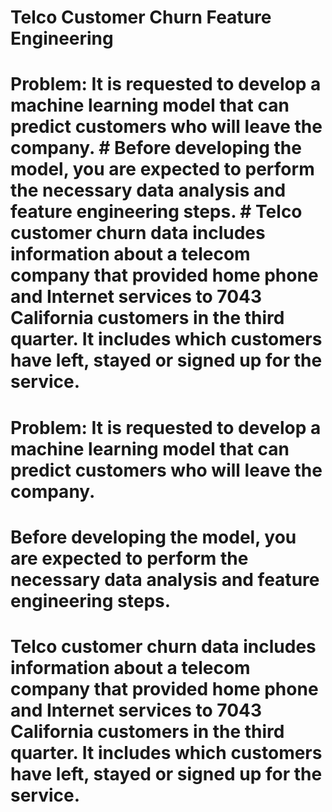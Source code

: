 # Telco Customer Churn Feature Engineering
 # Problem: It is requested to develop a machine learning model that can predict customers who will leave the company. # Before developing the model, you are expected to perform the necessary data analysis and feature engineering steps.  # Telco customer churn data includes information about a telecom company that provided home phone and Internet services to 7043 California customers in the third quarter. It includes which customers have left, stayed or signed up for the service.
# Problem: It is requested to develop a machine learning model that can predict customers who will leave the company.
# Before developing the model, you are expected to perform the necessary data analysis and feature engineering steps.
# Telco customer churn data includes information about a telecom company that provided home phone and Internet services to 7043 California customers in the third quarter. It includes which customers have left, stayed or signed up for the service.